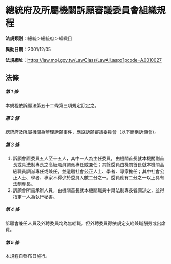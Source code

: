 # 總統府及所屬機關訴願審議委員會組織規程

**法規類別**：總統＞總統府＞組織目

**異動日期**：2001/12/05  

**法規網址**：https://law.moj.gov.tw/LawClass/LawAll.aspx?pcode=A0010027





## 法條
##### 第 1 條
本規程依訴願法第五十二條第三項規定訂定之。

##### 第 2 條
總統府及所屬機關為辦理訴願事件，應設訴願審議委員會（以下簡稱訴願會）。

##### 第 3 條
1. 訴願會置委員五人至十五人，其中一人為主任委員，由機關首長就本機關副首長或具法制專長之高級職員調派專任或兼任；其餘委員由機關首長就本機關高級職員調派專任或兼任，並遴聘社會公正人士、學者、專家擔任；其中社會公正人士、學者、專家不得少於委員人數二分之一。委員應有二分之一以上具有法制專長。
1. 訴願會所需承辦人員，由機關首長就本機關職員中具法制專長者調派之，並得指定一人為執行秘書。

##### 第 4 條
訴願會兼任人員及外聘委員均為無給職。但外聘委員得依規定支給兼職酬勞或出席費。

##### 第 5 條
本規程自發布日施行。


